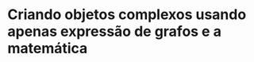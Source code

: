 # Criando objetos complexos usando apenas expressão de grafos e a matemática <header-set anchor-name="impl-entity-complex-factory" />
